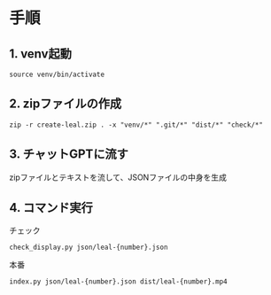 # 手順

## 1. venv起動
```
source venv/bin/activate
```

## 2. zipファイルの作成
```
zip -r create-leal.zip . -x "venv/*" ".git/*" "dist/*" "check/*"
```

## 3. チャットGPTに流す
zipファイルとテキストを流して、JSONファイルの中身を生成


## 4. コマンド実行
チェック
```
check_display.py json/leal-{number}.json
```
本番
```
index.py json/leal-{number}.json dist/leal-{number}.mp4
```